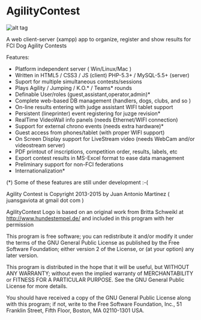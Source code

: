 AgilityContest
==============
![alt tag](https://raw.github.com/jonsito/AgilityContest/master/agility/images/AgilityContest.png)

A web client-server (xampp) app to organize, register and show results for FCI Dog Agility Contests

Features:

- Platform independent server ( Win/Linux/Mac )
- Written in HTML5 / CSS3 / JS (client) PHP-5.3+ / MySQL-5.5+ (server)
- Suport for multiple simultaneous contests/sessions
- Plays Agility / Jumping / K.O.* / Teams* rounds
- Definable User/roles (guest,assistant,operator,admin)*
- Complete web-based DB management (handlers, dogs, clubs, and so )
- On-line results entering with judge assistant WIFI tablet support
- Persistent (lineprinter) event registering for juzge revision*
- RealTime VideoWall info panels (needs Ethernet/WIFI connection)
- Support for external chrono events (needs extra hardware)*
- Guest access from phones/tablet (with proper WIFI support)
- On Screen Display support for LiveStream video (needs WebCam and/or videostream server)
- PDF printout of inscriptions, competition order, results, labels, etc
- Export contest results in MS-Excel format to ease data management
- Preliminary support for non-FCI federations
- Internationalization*

(*) Some of these features are still under development :-(

Agility Contest is Copyright 2013-2015 by Juan Antonio Martinez ( juansgaviota at gmail dot com )

AgilityContest Logo is based on an original work from Britta Schweikl 
at http://www.hundestempel.de/ and included in this program with her permission

This program is free software; you can redistribute it and/or modify
it under the terms of the GNU General Public License as published by
the Free Software Foundation; either version 2 of the License, or
(at your option) any later version.

This program is distributed in the hope that it will be useful,
but WITHOUT ANY WARRANTY; without even the implied warranty of
MERCHANTABILITY or FITNESS FOR A PARTICULAR PURPOSE. See the
GNU General Public License for more details.

You should have received a copy of the GNU General Public License along
with this program; if not, write to the Free Software Foundation, Inc.,
51 Franklin Street, Fifth Floor, Boston, MA 02110-1301 USA.
